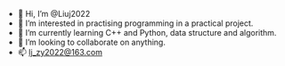 - 👋 Hi, I’m @Liuj2022
- 👀 I’m interested in practising programming in a practical project.
- 🌱 I’m currently learning C++ and Python, data structure and algorithm.
- 💞️ I’m looking to collaborate on anything.
- 📫 lj_zy2022@163.com

<!---
Liuj2022/Liuj2022 is a ✨ special ✨ repository because its `README.md` (this file) appears on your GitHub profile.
You can click the Preview link to take a look at your changes.
--->
